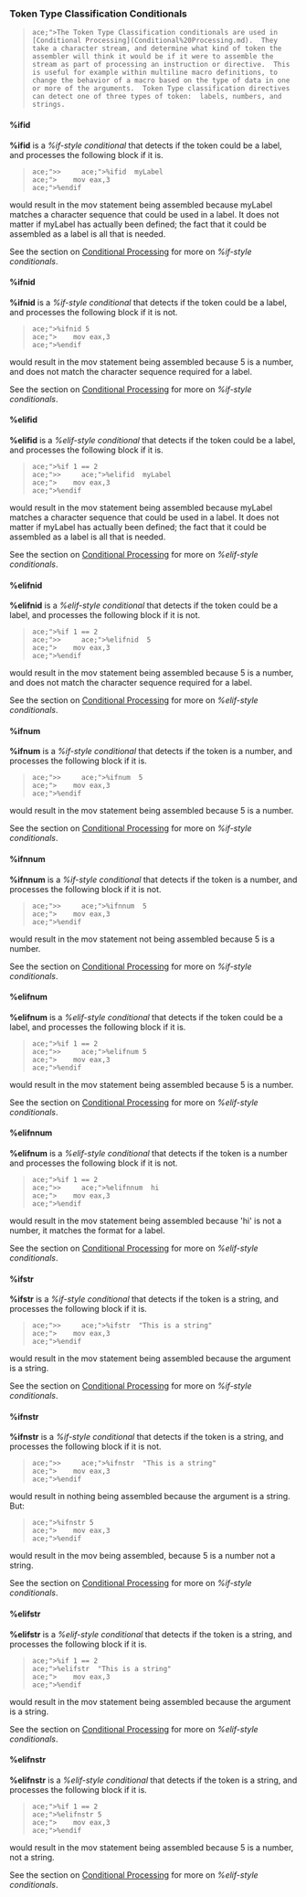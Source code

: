 ### Token Type Classification Conditionals

 
>     ace;">The Token Type Classification conditionals are used in [Conditional Processing](Conditional%20Processing.md).  They take a character stream, and determine what kind of token the assembler will think it would be if it were to assemble the stream as part of processing an instruction or directive.  This is useful for example within multiline macro definitions, to change the behavior of a macro based on the type of data in one or more of the arguments.  Token Type classification directives can detect one of three types of token:  labels, numbers, and strings.


#### %ifid

  **%ifid** is a _%if-style conditional_ that detects if the token could be a label, and processes the following block if it is.
 
>     ace;">>     ace;">%ifid  myLabel
>     ace;">    mov eax,3
>     ace;">%endif
 
 would result in the mov statement being assembled because myLabel matches a character sequence that could be used in a label.  It does not matter if myLabel has actually been defined; the fact that it could be assembled as a label is all that is needed.
 
 See the section on [Conditional Processing](Conditional%20Processing.md) for more on _%if-style conditionals_.


#### %ifnid

  **%ifnid** is a _%if-style conditional_ that detects if the token could be a label, and processes the following block if it is not.
 
>     ace;">%ifnid 5
>     ace;">    mov eax,3
>     ace;">%endif
 
 would result in the mov statement being assembled because 5 is a number, and does not match the character sequence required for a label.
 
 See the section on [Conditional Processing](Conditional%20Processing.md) for more on _%if-style conditionals_.


#### %elifid

 
  **%elifid** is a _%elif-style conditional_ that detects if the token could be a label, and processes the following block if it is.
 
>     ace;">%if 1 == 2
>     ace;">>     ace;">%elifid  myLabel
>     ace;">    mov eax,3
>     ace;">%endif
 
 would result in the mov statement being assembled because myLabel matches a character sequence that could be used in a label.  It does not matter if myLabel has actually been defined; the fact that it could be assembled as a label is all that is needed.
 
 See the section on [Conditional Processing](Conditional%20Processing.md) for more on _%elif-style conditionals_.


#### %elifnid

 
  **%elifnid** is a _%elif-style conditional_ that detects if the token could be a label, and processes the following block if it is not.
 
>     ace;">%if 1 == 2
>     ace;">>     ace;">%elifnid  5
>     ace;">    mov eax,3
>     ace;">%endif
 
  would result in the mov statement being assembled because 5 is a number, and does not match the character sequence required for a label.
 
 See the section on [Conditional Processing](Conditional%20Processing.md) for more on _%elif-style conditionals_.


#### %ifnum

 
  **%ifnum** is a _%if-style conditional_ that detects if the token is a number, and processes the following block if it is.
 
>     ace;">>     ace;">%ifnum  5
>     ace;">    mov eax,3
>     ace;">%endif
 
 would result in the mov statement being assembled because 5 is a number.
 
 See the section on [Conditional Processing](Conditional%20Processing.md) for more on _%if-style conditionals_.


#### %ifnnum

 **%ifnnum** is a _%if-style conditional_ that detects if the token is a number, and processes the following block if it is not.
 
>     ace;">>     ace;">%ifnnum  5
>     ace;">    mov eax,3
>     ace;">%endif
 
 would result in the mov statement not being assembled because 5 is a number.
 
 See the section on [Conditional Processing](Conditional%20Processing.md) for more on _%if-style conditionals_.


#### %elifnum

 
  **%elifnum** is a _%elif-style conditional_ that detects if the token could be a label, and processes the following block if it is.
 
>     ace;">%if 1 == 2
>     ace;">>     ace;">%elifnum 5
>     ace;">    mov eax,3
>     ace;">%endif
 
 would result in the mov statement being assembled because 5 is a number.
 
 See the section on [Conditional Processing](Conditional%20Processing.md) for more on _%elif-style conditionals_.


#### %elifnnum

 **%elifnum** is a _%elif-style conditional_ that detects if the token is a number and processes the following block if it is not.
 
>     ace;">%if 1 == 2
>     ace;">>     ace;">%elifnnum  hi
>     ace;">    mov eax,3
>     ace;">%endif
 
 would result in the mov statement being assembled because 'hi' is not a number, it matches the format for a label.
 
 See the section on [Conditional Processing](Conditional%20Processing.md) for more on _%elif-style conditionals_.


#### %ifstr

 
  **%ifstr** is a _%if-style conditional_ that detects if the token is a string, and processes the following block if it is.
 
>     ace;">>     ace;">%ifstr  "This is a string"
>     ace;">    mov eax,3
>     ace;">%endif
 
 would result in the mov statement being assembled because the argument is a string.
 
 See the section on [Conditional Processing](Conditional%20Processing.md) for more on _%if-style conditionals_.


#### %ifnstr

 
  **%ifnstr** is a _%if-style conditional_ that detects if the token is a string, and processes the following block if it is not.
 
>     ace;">>     ace;">%ifnstr  "This is a string"
>     ace;">    mov eax,3
>     ace;">%endif
 
 would result in nothing being assembled because the argument is a string.  But:
 
>     ace;">%ifnstr 5
>     ace;">    mov eax,3
>     ace;">%endif
 
 would result in the mov being assembled, because 5 is a number not a string.
 
 See the section on [Conditional Processing](Conditional%20Processing.md) for more on _%if-style conditionals_.


#### %elifstr

 
  **%elifstr** is a _%elif-style conditional_ that detects if the token is a string, and processes the following block if it is.
 
>     ace;">%if 1 == 2
>     ace;">%elifstr  "This is a string"
>     ace;">    mov eax,3
>     ace;">%endif
 
 would result in the mov statement being assembled because the argument is a string.
 
 See the section on [Conditional Processing](Conditional%20Processing.md) for more on _%elif-style conditionals_.


#### %elifnstr

  
  **%elifnstr** is a _%elif-style conditional_ that detects if the token is a string, and processes the following block if it is.
 
>     ace;">%if 1 == 2
>     ace;">%elifnstr 5
>     ace;">    mov eax,3
>     ace;">%endif
 
 would result in the mov statement being assembled because 5 is a number, not a string.
 
 See the section on [Conditional Processing](Conditional%20Processing.md) for more on _%elif-style conditionals_.
  
   
 